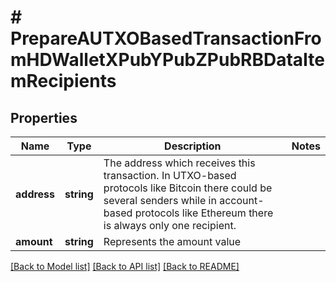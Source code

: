 # # PrepareAUTXOBasedTransactionFromHDWalletXPubYPubZPubRBDataItemRecipients

## Properties

Name | Type | Description | Notes
------------ | ------------- | ------------- | -------------
**address** | **string** | The address which receives this transaction. In UTXO-based protocols like Bitcoin there could be several senders while in account-based protocols like Ethereum there is always only one recipient. |
**amount** | **string** | Represents the amount value |

[[Back to Model list]](../../README.md#models) [[Back to API list]](../../README.md#endpoints) [[Back to README]](../../README.md)
